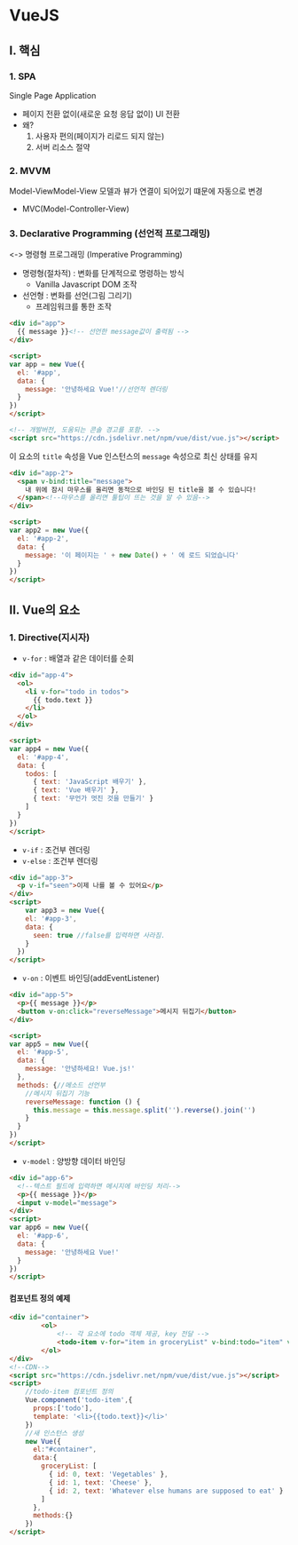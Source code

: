 # VueJS

## I. 핵심
### 1. SPA
Single Page Application
- 페이지 전환 없이(새로운 요청 응답 없이) UI 전환
- 왜? 
    1. 사용자 편의(페이지가 리로드 되지 않는)
    2. 서버 리소스 절약

### 2. MVVM
Model-ViewModel-View
모델과 뷰가 연결이 되어있기 떄문에 자동으로 변경

- MVC(Model-Controller-View) 

### 3. Declarative Programming (선언적 프로그래밍)
<-> 명령형 프로그래밍 (Imperative Programming)
- 명령형(절차적) : 변화를 단계적으로 명령하는 방식
    - Vanilla Javascript DOM 조작
- 선언형 : 변화를 선언(그림 그리기)
    - 프레임워크를 통한 조작

~~~html
<div id="app">
  {{ message }}<!-- 선언한 message값이 출력됨 -->
</div>

<script>
var app = new Vue({
  el: '#app',
  data: {
    message: '안녕하세요 Vue!'//선언적 렌더링
  }
})
</script>

<!-- 개발버전, 도움되는 콘솔 경고를 포함. -->
<script src="https://cdn.jsdelivr.net/npm/vue/dist/vue.js"></script>
~~~

이 요소의 `title` 속성을 Vue 인스턴스의 `message` 속성으로 최신 상태를 유지

~~~html
<div id="app-2">
  <span v-bind:title="message">
    내 위에 잠시 마우스를 올리면 동적으로 바인딩 된 title을 볼 수 있습니다!
  </span><!--마우스를 올리면 툴팁이 뜨는 것을 알 수 있음-->
</div>

<script>
var app2 = new Vue({
  el: '#app-2',
  data: {
    message: '이 페이지는 ' + new Date() + ' 에 로드 되었습니다'
  }
})
</script>
~~~





## II. Vue의 요소
### 1. Directive(지시자)



- `v-for` : 배열과 같은 데이터를 순회

~~~html
<div id="app-4">
  <ol>
    <li v-for="todo in todos">
      {{ todo.text }}
    </li>
  </ol>
</div>

<script>
var app4 = new Vue({
  el: '#app-4',
  data: {
    todos: [
      { text: 'JavaScript 배우기' },
      { text: 'Vue 배우기' },
      { text: '무언가 멋진 것을 만들기' }
    ]
  }
})
</script>
~~~



- `v-if` : 조건부 렌더링
- `v-else` : 조건부 렌더링

~~~html
<div id="app-3">
  <p v-if="seen">이제 나를 볼 수 있어요</p>
</div>
<script>
	var app3 = new Vue({
    el: '#app-3',
    data: {
      seen: true //false를 입력하면 사라짐.
    }
  })
</script>
~~~





- `v-on` : 이벤트 바인딩(addEventListener) 

~~~html
<div id="app-5">
  <p>{{ message }}</p>
  <button v-on:click="reverseMessage">메시지 뒤집기</button>
</div>

<script>
var app5 = new Vue({
  el: '#app-5',
  data: {
    message: '안녕하세요! Vue.js!'
  },
  methods: {//메소드 선언부
    //메시지 뒤집기 기능
    reverseMessage: function () {
      this.message = this.message.split('').reverse().join('')
    }
  }
})
</script>
~~~



- `v-model` : 양방향 데이터 바인딩

~~~html
<div id="app-6">
  <!--텍스트 필드에 입력하면 메시지에 바인딩 처리-->
  <p>{{ message }}</p>
  <input v-model="message">
</div>
<script>
var app6 = new Vue({
  el: '#app-6',
  data: {
    message: '안녕하세요 Vue!'
  }
})
</script>
~~~



#### 컴포넌트 정의 예제

~~~html
<div id="container">
        <ol>
          	<!-- 각 요소에 todo 객체 제공, key 전달 -->
            <todo-item v-for="item in groceryList" v-bind:todo="item" v-bind:key="item.id">							</todo-item>
        </ol>
</div>
<!--CDN-->
<script src="https://cdn.jsdelivr.net/npm/vue/dist/vue.js"></script>
<script>
  	//todo-item 컴포넌트 정의
    Vue.component('todo-item',{
      props:['todo'],
      template: '<li>{{todo.text}}</li>'
    })
  	//새 인스턴스 생성
    new Vue({
      el:"#container",
      data:{
        groceryList: [
          { id: 0, text: 'Vegetables' },
          { id: 1, text: 'Cheese' },
          { id: 2, text: 'Whatever else humans are supposed to eat' }
        ]
      },
      methods:{}
    })
</script>
~~~

